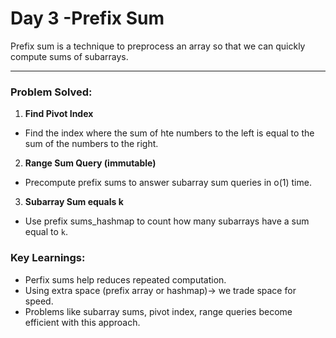 #  Day 3 -Prefix Sum

Prefix sum is a technique to preprocess an array so that we can quickly compute sums of subarrays.

---

### Problem Solved:
1. **Find Pivot Index** 
 - Find the index where the sum of hte numbers to the left is equal to the sum of the numbers to the right.

2. **Range Sum Query (immutable)** 
 - Precompute prefix sums to answer subarray sum queries in o(1) time.

3. **Subarray Sum equals k**
 - Use prefix sums_hashmap to count how many subarrays have  a sum equal to `k`.

### Key Learnings:
 - Perfix sums help reduces repeated computation.
 - Using extra space (prefix array or hashmap)-> we trade space for speed.
 - Problems like subarray sums, pivot index, range queries become efficient with this approach.
